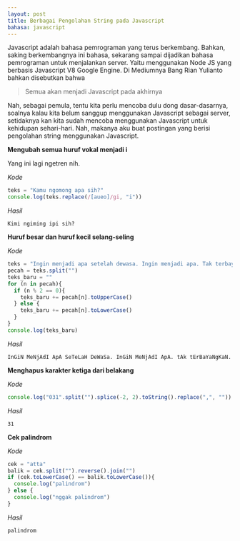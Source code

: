 ```yaml
---
layout: post
title: Berbagai Pengolahan String pada Javascript
bahasa: javascript
---
```


Javascript adalah bahasa pemrograman yang terus berkembang. Bahkan, saking berkembangnya ini bahasa, sekarang sampai dijadikan bahasa pemrograman untuk menjalankan server. Yaitu menggunakan Node JS yang berbasis Javascript V8 Google Engine. Di Mediumnya Bang Rian Yulianto bahkan disebutkan bahwa

> Semua akan menjadi Javascript pada akhirnya

Nah, sebagai pemula, tentu kita perlu mencoba dulu dong dasar-dasarnya, soalnya kalau kita belum sanggup menggunakan Javascript sebagai server, setidaknya kan kita sudah mencoba menggunakan Javascript untuk kehidupan sehari-hari. Nah, makanya aku buat postingan yang berisi pengolahan string menggunakan Javascript.

**Mengubah semua huruf vokal menjadi i**

Yang ini lagi ngetren nih.

_Kode_

```javascript
teks = "Kamu ngomong apa sih?"
console.log(teks.replace(/[aueo]/gi, "i"))
```

_Hasil_

```
Kimi ngiming ipi sih?
```

**Huruf besar dan huruf kecil selang-seling**

_Kode_

```javascript
teks = "Ingin menjadi apa setelah dewasa. Ingin menjadi apa. Tak terbayangkan."
pecah = teks.split("")
teks_baru = ""
for (n in pecah){
  if (n % 2 == 0){
    teks_baru += pecah[n].toUpperCase()
  } else {
    teks_baru += pecah[n].toLowerCase()
  }
}
console.log(teks_baru)
```

_Hasil_

```
InGiN MeNjAdI ApA SeTeLaH DeWaSa. InGiN MeNjAdI ApA. tAk tErBaYaNgKaN.
```

**Menghapus karakter ketiga dari belakang**

_Kode_

```javascript
console.log("031".split("").splice(-2, 2).toString().replace(",", ""))
```

_Hasil_

```
31
```

**Cek palindrom**

_Kode_

```javascript
cek = "atta"
balik = cek.split("").reverse().join("")
if (cek.toLowerCase() == balik.toLowerCase()){
  console.log("palindrom")
} else {
  console.log("nggak palindrom")
}
```

_Hasil_

```
palindrom
```